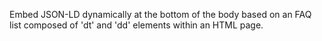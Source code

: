 Embed JSON-LD dynamically at the bottom of the body based on an FAQ list composed of 'dt' and 'dd' elements within an HTML page.